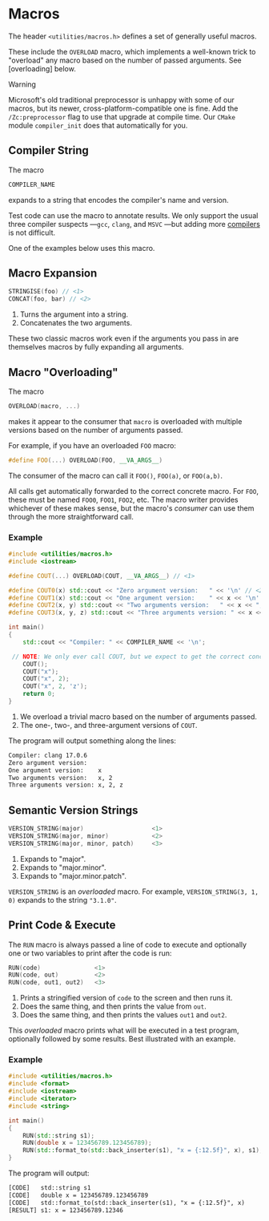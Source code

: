 # Macros

The header `<utilities/macros.h>` defines a set of generally useful macros.

These include the `OVERLOAD` macro, which implements a well-known trick to "overload" any macro based on the number of passed arguments.
See [overloading] below.

> [!WARNING]
> Microsoft's old traditional preprocessor is unhappy with some of our macros, but its newer, cross-platform-compatible one is fine.
> Add the `/Zc:preprocessor` flag to use that upgrade at compile time.
> Our `CMake` module `compiler_init` does that automatically for you.

## Compiler String

The macro

```c++
COMPILER_NAME
```

expands to a string that encodes the compiler's name and version.

Test code can use the macro to annotate results.
We only support the usual three compiler suspects —`gcc`, `clang`, and `MSVC` —but adding more [compilers] is not difficult.

One of the examples below uses this macro.

## Macro Expansion

```c++
STRINGISE(foo) // <1>
CONCAT(foo, bar) // <2>
```

1. Turns the argument into a string.
2. Concatenates the two arguments.

These two classic macros work even if the arguments you pass in are themselves macros by fully expanding all arguments.

## Macro "Overloading"

The macro

```c++
OVERLOAD(macro, ...)
```

makes it appear to the consumer that `macro` is overloaded with multiple versions based on the number of arguments passed.

For example, if you have an overloaded `FOO` macro:

```c++
#define FOO(...) OVERLOAD(FOO, __VA_ARGS__)
```

The consumer of the macro can call it `FOO()`, `FOO(a)`, or `FOO(a,b)`.

All calls get automatically forwarded to the correct concrete macro.
For `FOO`, these must be named `FOO0`, `FOO1`, `FOO2`, etc.
The macro writer provides whichever of these makes sense, but the macro's _consumer_ can use them through the more straightforward call.

### Example

```cpp
#include <utilities/macros.h>
#include <iostream>

#define COUT(...) OVERLOAD(COUT, __VA_ARGS__) // <1>

#define COUT0(x) std::cout << "Zero argument version:   " << '\n' // <2>
#define COUT1(x) std::cout << "One argument version:    " << x << '\n'
#define COUT2(x, y) std::cout << "Two arguments version:   " << x << ", " << y << '\n'
#define COUT3(x, y, z) std::cout << "Three arguments version: " << x << ", " << y << ", " << z << '\n'

int main()
{
    std::cout << "Compiler: " << COMPILER_NAME << '\n';

 // NOTE: We only ever call COUT, but we expect to get the correct concrete version.
    COUT();
    COUT("x");
    COUT("x", 2);
    COUT("x", 2, 'z');
    return 0;
}
```

1. We overload a trivial macro based on the number of arguments passed.
2. The one-, two-, and three-argument versions of `COUT`.

The program will output something along the lines:

```txt
Compiler: clang 17.0.6
Zero argument version:
One argument version:    x
Two arguments version:   x, 2
Three arguments version: x, 2, z
```

## Semantic Version Strings

```c++
VERSION_STRING(major)                   <1>
VERSION_STRING(major, minor)            <2>
VERSION_STRING(major, minor, patch)     <3>
```

1. Expands to "major".
2. Expands to "major.minor".
3. Expands to "major.minor.patch".

`VERSION_STRING` is an _overloaded_ macro.
For example, `VERSION_STRING(3, 1, 0)` expands to the string `"3.1.0"`.

## Print Code & Execute

The `RUN` macro is always passed a line of code to execute and optionally one or two variables to print after the code is run:

```c++
RUN(code)               <1>
RUN(code, out)          <2>
RUN(code, out1, out2)   <3>
```

1. Prints a stringified version of `code` to the screen and then runs it.
2. Does the same thing, and then prints the value from `out`.
3. Does the same thing, and then prints the values `out1` and `out2`.

This _overloaded_ macro prints what will be executed in a test program, optionally followed by some results.
Best illustrated with an example.

### Example

```cpp
#include <utilities/macros.h>
#include <format>
#include <iostream>
#include <iterator>
#include <string>

int main()
{
    RUN(std::string s1);
    RUN(double x = 123456789.123456789);
    RUN(std::format_to(std::back_inserter(s1), "x = {:12.5f}", x), s1);
}
```

The program will output:

```txt
[CODE]   std::string s1
[CODE]   double x = 123456789.123456789
[CODE]   std::format_to(std::back_inserter(s1), "x = {:12.5f}", x)
[RESULT] s1: x = 123456789.12346
```

<!-- Reference Links -->

[compilers]: https://github.com/cpredef/predef/blob/master/Compilers.md
